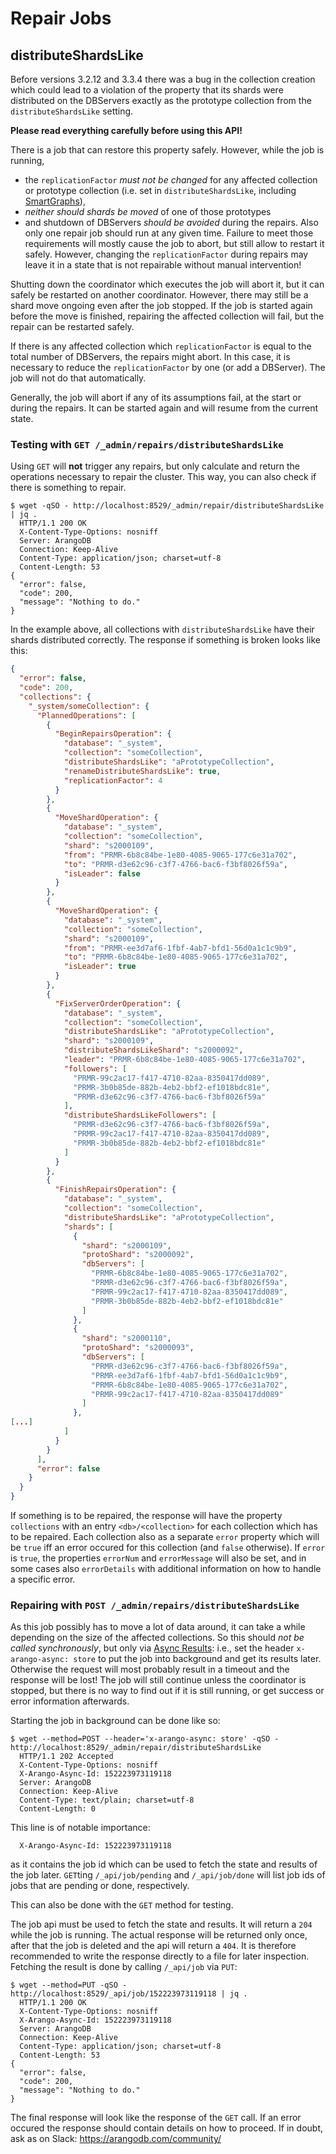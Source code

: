 Repair Jobs
===========

distributeShardsLike
--------------------

Before versions 3.2.12 and 3.3.4 there was a bug in the collection creation
which could lead to a violation of the property that its shards were
distributed on the DBServers exactly as the prototype collection from the
`distributeShardsLike` setting.

**Please read everything carefully before using this API!** 

There is a job that can restore this property safely. However, while the
job is running,
- the `replicationFactor` *must not be changed* for any affected collection or
  prototype collection (i.e. set in `distributeShardsLike`, including
  [SmartGraphs](../../Manual/Graphs/SmartGraphs/index.html)),
- *neither should shards be moved* of one of those prototypes
- and shutdown of DBServers *should be avoided*
during the repairs. Also only one repair job should run at any given time.
Failure to meet those requirements will mostly cause the job to abort, but still
allow to restart it safely. However, changing the `replicationFactor` during
repairs may leave it in a state that is not repairable without manual
intervention!

Shutting down the coordinator which executes the job will abort it, but it can
safely be restarted on another coordinator. However, there may still be a shard
move ongoing even after the job stopped. If the job is started again before the
move is finished, repairing the affected collection will fail, but the repair
can be restarted safely.

If there is any affected collection which `replicationFactor` is equal to
the total number of DBServers, the repairs might abort. In this case, it is
necessary to reduce the `replicationFactor` by one (or add a DBServer). The
job will not do that automatically.

Generally, the job will abort if any of its assumptions fail, at the start
or during the repairs. It can be started again and will resume from the
current state.

### Testing with `GET /_admin/repairs/distributeShardsLike`

Using `GET` will **not** trigger any repairs, but only calculate and return
the operations necessary to repair the cluster. This way, you can also
check if there is something to repair.

```
$ wget -qSO - http://localhost:8529/_admin/repair/distributeShardsLike | jq .
  HTTP/1.1 200 OK
  X-Content-Type-Options: nosniff
  Server: ArangoDB
  Connection: Keep-Alive
  Content-Type: application/json; charset=utf-8
  Content-Length: 53
{
  "error": false,
  "code": 200,
  "message": "Nothing to do."
}
```

In the example above, all collections with `distributeShardsLike` have their
shards distributed correctly. The response if something is broken looks like
this:

```json
{
  "error": false,
  "code": 200,
  "collections": {
    "_system/someCollection": {
      "PlannedOperations": [
        {
          "BeginRepairsOperation": {
            "database": "_system",
            "collection": "someCollection",
            "distributeShardsLike": "aPrototypeCollection",
            "renameDistributeShardsLike": true,
            "replicationFactor": 4
          }
        },
        {
          "MoveShardOperation": {
            "database": "_system",
            "collection": "someCollection",
            "shard": "s2000109",
            "from": "PRMR-6b8c84be-1e80-4085-9065-177c6e31a702",
            "to": "PRMR-d3e62c96-c3f7-4766-bac6-f3bf8026f59a",
            "isLeader": false
          }
        },
        {
          "MoveShardOperation": {
            "database": "_system",
            "collection": "someCollection",
            "shard": "s2000109",
            "from": "PRMR-ee3d7af6-1fbf-4ab7-bfd1-56d0a1c1c9b9",
            "to": "PRMR-6b8c84be-1e80-4085-9065-177c6e31a702",
            "isLeader": true
          }
        },
        {
          "FixServerOrderOperation": {
            "database": "_system",
            "collection": "someCollection",
            "distributeShardsLike": "aPrototypeCollection",
            "shard": "s2000109",
            "distributeShardsLikeShard": "s2000092",
            "leader": "PRMR-6b8c84be-1e80-4085-9065-177c6e31a702",
            "followers": [
              "PRMR-99c2ac17-f417-4710-82aa-8350417dd089",
              "PRMR-3b0b85de-882b-4eb2-bbf2-ef1018bdc81e",
              "PRMR-d3e62c96-c3f7-4766-bac6-f3bf8026f59a"
            ],
            "distributeShardsLikeFollowers": [
              "PRMR-d3e62c96-c3f7-4766-bac6-f3bf8026f59a",
              "PRMR-99c2ac17-f417-4710-82aa-8350417dd089",
              "PRMR-3b0b85de-882b-4eb2-bbf2-ef1018bdc81e"
            ]
          }
        },
        {
          "FinishRepairsOperation": {
            "database": "_system",
            "collection": "someCollection",
            "distributeShardsLike": "aPrototypeCollection",
            "shards": [
              {
                "shard": "s2000109",
                "protoShard": "s2000092",
                "dbServers": [
                  "PRMR-6b8c84be-1e80-4085-9065-177c6e31a702",
                  "PRMR-d3e62c96-c3f7-4766-bac6-f3bf8026f59a",
                  "PRMR-99c2ac17-f417-4710-82aa-8350417dd089",
                  "PRMR-3b0b85de-882b-4eb2-bbf2-ef1018bdc81e"
                ]
              },
              {
                "shard": "s2000110",
                "protoShard": "s2000093",
                "dbServers": [
                  "PRMR-d3e62c96-c3f7-4766-bac6-f3bf8026f59a",
                  "PRMR-ee3d7af6-1fbf-4ab7-bfd1-56d0a1c1c9b9",
                  "PRMR-6b8c84be-1e80-4085-9065-177c6e31a702",
                  "PRMR-99c2ac17-f417-4710-82aa-8350417dd089"
                ]
              },
[...]
            ]
          }
        }
      ],
      "error": false
    }
  }
}
```

If something is to be repaired, the response will have the property
`collections` with an entry `<db>/<collection>` for each collection which
has to be repaired. Each collection also as a separate `error` property
which will be `true` iff an error occured for this collection (and `false`
otherwise). If `error` is `true`, the properties `errorNum` and
`errorMessage` will also be set, and in some cases also `errorDetails`
with additional information on how to handle a specific error.

### Repairing with `POST /_admin/repairs/distributeShardsLike`

As this job possibly has to move a lot of data around, it can take a while
depending on the size of the affected collections. So this should *not
be called synchronously*, but only via
[Async Results](../../HTTP/AsyncResultsManagement/index.html): i.e., set the
header `x-arango-async: store` to put the job into background and get
its results later. Otherwise the request will most probably result in a
timeout and the response will be lost! The job will still continue unless
the coordinator is stopped, but there is no way to find out if it is
still running, or get success or error information afterwards.

Starting the job in background can be done like so:

```
$ wget --method=POST --header='x-arango-async: store' -qSO - http://localhost:8529/_admin/repair/distributeShardsLike 
  HTTP/1.1 202 Accepted
  X-Content-Type-Options: nosniff
  X-Arango-Async-Id: 152223973119118
  Server: ArangoDB
  Connection: Keep-Alive
  Content-Type: text/plain; charset=utf-8
  Content-Length: 0
```

This line is of notable importance:
```
  X-Arango-Async-Id: 152223973119118
```
as it contains the job id which can be used to fetch the state and results
of the job later. `GET`ting `/_api/job/pending` and `/_api/job/done` will list
job ids of jobs that are pending or done, respectively.

This can also be done with the `GET` method for testing.

The job api must be used to fetch the state and results. It will return
a `204` while the job is running. The actual response will be returned
only once, after that the job is deleted and the api will return a `404`.
It is therefore recommended to write the response directly to a file for
later inspection. Fetching the result is done by calling `/_api/job` via
`PUT`: 

```
$ wget --method=PUT -qSO - http://localhost:8529/_api/job/152223973119118 | jq .
  HTTP/1.1 200 OK
  X-Content-Type-Options: nosniff
  X-Arango-Async-Id: 152223973119118
  Server: ArangoDB
  Connection: Keep-Alive
  Content-Type: application/json; charset=utf-8
  Content-Length: 53
{
  "error": false,
  "code": 200,
  "message": "Nothing to do."
}
```

The final response will look like the response of the `GET` call.
If an error occured the response should contain details on how to proceed.
If in doubt, ask as on Slack: https://arangodb.com/community/

